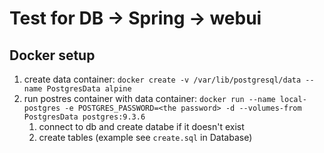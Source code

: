 # Test for DB -> Spring -> webui

## Docker setup

1. create data container: `docker create -v /var/lib/postgresql/data --name PostgresData alpine`
2. run postres container with data container: `docker run --name local-postgres -e POSTGRES_PASSWORD=<the password> -d --volumes-from PostgresData postgres:9.3.6`
   1. connect to db and create databe if it doesn't exist
   2. create tables (example see `create.sql` in Database)
